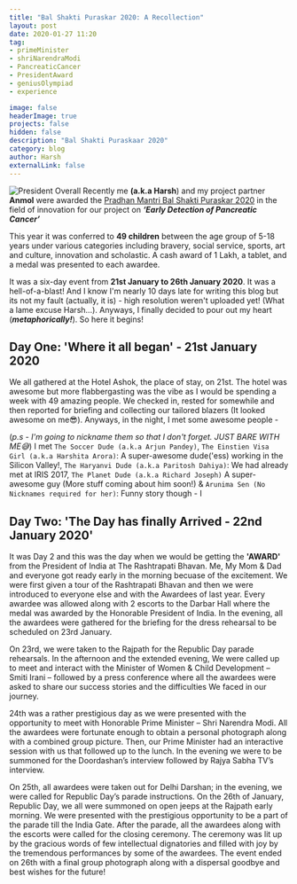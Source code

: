 ```yaml
---
title: "Bal Shakti Puraskar 2020: A Recollection"
layout: post
date: 2020-01-27 11:20
tag:
- primeMinister
- shriNarendraModi
- PancreaticCancer
- PresidentAward
- geniusOlympiad
- experience

image: false
headerImage: true
projects: false
hidden: false
description: "Bal Shakti Puraskaar 2020"
category: blog
author: Harsh
externalLink: false
---
```


![President Overall](http://nca-wcd.nic.in/resources/homePage/99/540/images/gallery/2020/61.jpg)
Recently me **(a.k.a Harsh**) and my project partner **Anmol** were awarded the [Pradhan Mantri Bal Shakti Puraskar 2020](http://nca-wcd.nic.in/) in the field of innovation for our project on **_‘Early Detection of Pancreatic Cancer’_**

This year it was conferred to **49 children** between the age group of 5-18 years under various categories including bravery, social service, sports, art and culture, innovation and scholastic. A cash award of 1 Lakh, a tablet, and a medal was presented to each awardee.  

It was a six-day event from **21st January to 26th January 2020**. It was a hell-of-a-blast! And I know I'm nearly 10 days late for writing this blog but its not my fault (actually, it is) - high resolution weren't uploaded yet! (What a lame excuse Harsh...). Anyways, I finally decided to pour out my heart (**_metaphorically!_**). So here it begins!

## Day One: 'Where it all began' - 21st January 2020 ##

We all gathered at the Hotel Ashok, the place of stay, on 21st. The hotel was awesome but more flabbergasting was the vibe as I would be spending a week with 49 amazing people. We checked in, rested for somewhile and then reported for briefing and collecting our tailored blazers (It looked awesome on me😎). Anyways, in the night, I met some awesome people - 

(_p.s - I'm going to nickname them so that I don't forget. JUST BARE WITH ME😅_)
I met `The Soccer Dude (a.k.a Arjun Pandey)`, `The Einstien Visa Girl (a.k.a Harshita Arora)`: A super-awesome dude('ess) working in the Silicon Valley!, `The Haryanvi Dude (a.k.a Paritosh Dahiya)`: We had already met at IRIS 2017, `The Planet Dude (a.k.a Richard Joseph)` A super-awesome guy (More stuff coming about him soon!) & `Arunima Sen (No Nicknames required for her)`: Funny story though - I 

## Day Two: 'The Day has finally Arrived - 22nd January 2020'

It was Day 2 and this was the day when we would be getting the **'AWARD'** from the President of India at The Rashtrapati Bhavan. Me, My Mom & Dad and everyone got ready early in the morning becuase of the excitement. We were first given a tour of the Rashtrapati Bhavan and then we were introduced to everyone else and with the Awardees of last year. Every awardee was allowed along with 2 escorts to the Darbar Hall where the medal was awarded by the Honorable President of India. In the evening, all the awardees were gathered for the briefing for the dress rehearsal to be scheduled on 23rd January.

On 23rd, we were taken to the Rajpath for the Republic Day parade rehearsals. In the afternoon and the extended evening, We were called up to meet and interact with the Minister of Women & Child Development – Smiti Irani – followed by a press conference where all the awardees were asked to share our success stories and the difficulties We faced in our journey.

24th was a rather prestigious day as we were presented with the opportunity to meet with Honorable Prime Minister – Shri Narendra Modi. All the awardees were fortunate enough to obtain a personal photograph along with a combined group picture. Then, our Prime Minister had an interactive session with us that followed up to the lunch. In the evening we were to be summoned for the Doordashan’s interview followed by Rajya Sabha TV’s interview.

On 25th, all awardees were taken out for Delhi Darshan; in the evening, we were called for Republic Day’s parade instructions. On the 26th of January, Republic Day, we all were summoned on open jeeps at the Rajpath early morning. We were presented with the prestigious opportunity to be a part of the parade till the India Gate. After the parade, all the awardees along with the escorts were called for the closing ceremony. The ceremony was lit up by the gracious words of few intellectual dignatories and filled with joy by the tremendous performances by some of the awardees. The event ended on 26th with a final group photograph along with a dispersal goodbye and best wishes for the future! 
